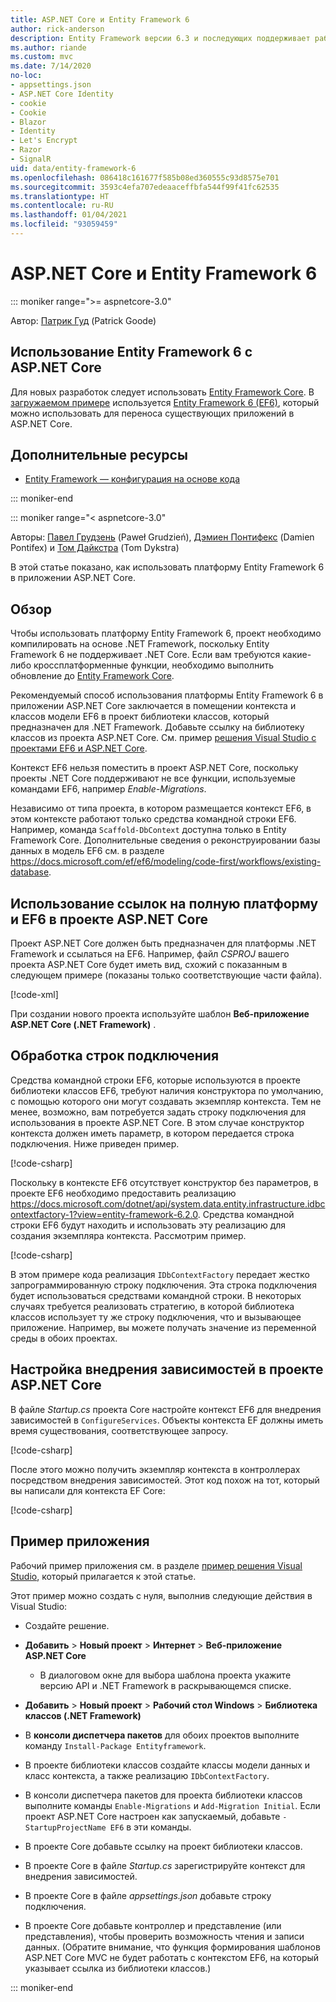 ```yaml
---
title: ASP.NET Core и Entity Framework 6
author: rick-anderson
description: Entity Framework версии 6.3 и последующих поддерживает работу с ASP.NET Core версии 3.1 и последующих.
ms.author: riande
ms.custom: mvc
ms.date: 7/14/2020
no-loc:
- appsettings.json
- ASP.NET Core Identity
- cookie
- Cookie
- Blazor
- Identity
- Let's Encrypt
- Razor
- SignalR
uid: data/entity-framework-6
ms.openlocfilehash: 086418c161677f585b08ed360555c93d8575e701
ms.sourcegitcommit: 3593c4efa707edeaaceffbfa544f99f41fc62535
ms.translationtype: HT
ms.contentlocale: ru-RU
ms.lasthandoff: 01/04/2021
ms.locfileid: "93059459"
---
```

# <a name="aspnet-core-and-entity-framework-6"></a>ASP.NET Core и Entity Framework 6
::: moniker range=">= aspnetcore-3.0"

Автор: [Патрик Гуд](https://github.com/attrib75) (Patrick Goode)

## <a name="using-entity-framework-6-with-aspnet-core"></a>Использование Entity Framework 6 с ASP.NET Core

Для новых разработок следует использовать [Entity Framework Core](/ef/). В [загружаемом примере](https://github.com/dotnet/AspNetCore.Docs/tree/master/aspnetcore/data/entity-framework-6/3.xsample) используется [Entity Framework 6 (EF6)](/ef/ef6), который можно использовать для переноса существующих приложений в ASP.NET Core.

## <a name="additional-resources"></a>Дополнительные ресурсы

* [Entity Framework — конфигурация на основе кода](/ef/ef6/fundamentals/configuring/code-based)

::: moniker-end

::: moniker range="< aspnetcore-3.0"

Авторы: [Павел Грудзень](https://github.com/pgrudzien12) (Paweł Grudzień), [Дэмиен Понтифекс](https://github.com/DamienPontifex) (Damien Pontifex) и [Том Дайкстра](https://github.com/tdykstra) (Tom Dykstra)

В этой статье показано, как использовать платформу Entity Framework 6 в приложении ASP.NET Core.    

## <a name="overview"></a>Обзор 

Чтобы использовать платформу Entity Framework 6, проект необходимо компилировать на основе .NET Framework, поскольку Entity Framework 6 не поддерживает .NET Core. Если вам требуются какие-либо кроссплатформенные функции, необходимо выполнить обновление до [Entity Framework Core](/ef/).  

Рекомендуемый способ использования платформы Entity Framework 6 в приложении ASP.NET Core заключается в помещении контекста и классов модели EF6 в проект библиотеки классов, который предназначен для .NET Framework. Добавьте ссылку на библиотеку классов из проекта ASP.NET Core. См. пример [решения Visual Studio с проектами EF6 и ASP.NET Core](https://github.com/dotnet/AspNetCore.Docs/tree/master/aspnetcore/data/entity-framework-6/sample/).  

Контекст EF6 нельзя поместить в проект ASP.NET Core, поскольку проекты .NET Core поддерживают не все функции, используемые командами EF6, например *Enable-Migrations*.    

Независимо от типа проекта, в котором размещается контекст EF6, в этом контексте работают только средства командной строки EF6. Например, команда `Scaffold-DbContext` доступна только в Entity Framework Core. Дополнительные сведения о реконструировании базы данных в модель EF6 см. в разделе <https://docs.microsoft.com/ef/ef6/modeling/code-first/workflows/existing-database>.    

## <a name="reference-full-framework-and-ef6-in-the-aspnet-core-project"></a>Использование ссылок на полную платформу и EF6 в проекте ASP.NET Core 

Проект ASP.NET Core должен быть предназначен для платформы .NET Framework и ссылаться на EF6. Например, файл *CSPROJ* вашего проекта ASP.NET Core будет иметь вид, схожий с показанным в следующем примере (показаны только соответствующие части файла).    

[!code-xml[](entity-framework-6/sample/MVCCore/MVCCore.csproj?range=3-9&highlight=2)]   

При создании нового проекта используйте шаблон **Веб-приложение ASP.NET Core (.NET Framework)** .    

## <a name="handle-connection-strings"></a>Обработка строк подключения    

Средства командной строки EF6, которые используются в проекте библиотеки классов EF6, требуют наличия конструктора по умолчанию, с помощью которого они могут создавать экземпляр контекста. Тем не менее, возможно, вам потребуется задать строку подключения для использования в проекте ASP.NET Core. В этом случае конструктор контекста должен иметь параметр, в котором передается строка подключения. Ниже приведен пример.   

[!code-csharp[](entity-framework-6/sample/EF6/SchoolContext.cs?name=snippet_Constructor)]   

Поскольку в контексте EF6 отсутствует конструктор без параметров, в проекте EF6 необходимо предоставить реализацию <https://docs.microsoft.com/dotnet/api/system.data.entity.infrastructure.idbcontextfactory-1?view=entity-framework-6.2.0>. Средства командной строки EF6 будут находить и использовать эту реализацию для создания экземпляра контекста. Рассмотрим пример.   

[!code-csharp[](entity-framework-6/sample/EF6/SchoolContextFactory.cs?name=snippet_IDbContextFactory)]  

В этом примере кода реализация `IDbContextFactory` передает жестко запрограммированную строку подключения. Эта строка подключения будет использоваться средствами командной строки. В некоторых случаях требуется реализовать стратегию, в которой библиотека классов использует ту же строку подключения, что и вызывающее приложение. Например, вы можете получать значение из переменной среды в обоих проектах.   

## <a name="set-up-dependency-injection-in-the-aspnet-core-project"></a>Настройка внедрения зависимостей в проекте ASP.NET Core  

В файле *Startup.cs* проекта Core настройте контекст EF6 для внедрения зависимостей в `ConfigureServices`. Объекты контекста EF должны иметь время существования, соответствующее запросу.   

[!code-csharp[](entity-framework-6/sample/MVCCore/Startup.cs?name=snippet_ConfigureServices&highlight=5)]   

После этого можно получить экземпляр контекста в контроллерах посредством внедрения зависимостей. Этот код похож на тот, который вы написали для контекста EF Core:    

[!code-csharp[](entity-framework-6/sample/MVCCore/Controllers/StudentsController.cs?name=snippet_ContextInController)]  

## <a name="sample-application"></a>Пример приложения   

Рабочий пример приложения см. в разделе [пример решения Visual Studio](https://github.com/dotnet/AspNetCore.Docs/tree/master/aspnetcore/data/entity-framework-6/sample/), который прилагается к этой статье.  

Этот пример можно создать с нуля, выполнив следующие действия в Visual Studio:    

* Создайте решение.    

* **Добавить** > **Новый проект** > **Интернет** > **Веб-приложение ASP.NET Core**    
  * В диалоговом окне для выбора шаблона проекта укажите версию API и .NET Framework в раскрывающемся списке. 

* **Добавить** > **Новый проект** > **Рабочий стол Windows** > **Библиотека классов (.NET Framework)**  

* В **консоли диспетчера пакетов** для обоих проектов выполните команду `Install-Package Entityframework`.    

* В проекте библиотеки классов создайте классы модели данных и класс контекста, а также реализацию `IDbContextFactory`.    

* В консоли диспетчера пакетов для проекта библиотеки классов выполните команды `Enable-Migrations` и `Add-Migration Initial`. Если проект ASP.NET Core настроен как запускаемый, добавьте `-StartupProjectName EF6` в эти команды. 

* В проекте Core добавьте ссылку на проект библиотеки классов.    

* В проекте Core в файле *Startup.cs* зарегистрируйте контекст для внедрения зависимостей.    

* В проекте Core в файле *appsettings.json* добавьте строку подключения.  

* В проекте Core добавьте контроллер и представление (или представления), чтобы проверить возможность чтения и записи данных. (Обратите внимание, что функция формирования шаблонов ASP.NET Core MVC не будет работать с контекстом EF6, на который указывает ссылка из библиотеки классов.)

::: moniker-end
